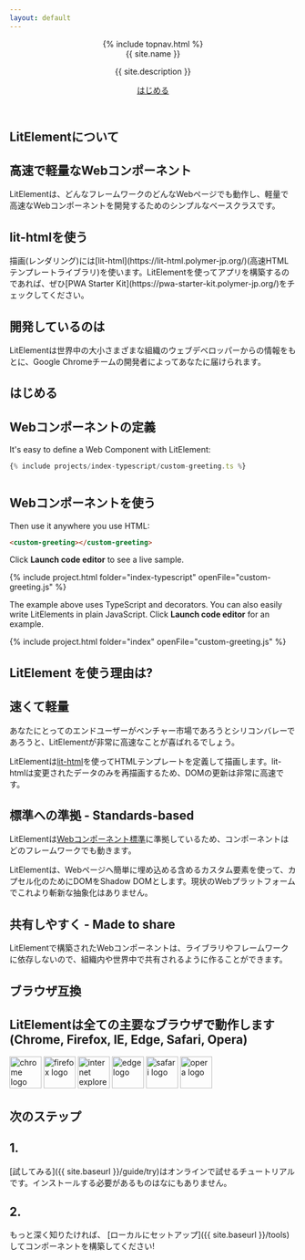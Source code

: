 ```yaml
---
layout: default
---
```


<header class="hero" markdown="0">
{% include topnav.html %}
<div class="wrapper">
<div class="hero-title">{{ site.name }}</div>
<p class="hero-caption">{{ site.description }}</p>
<a class="hero-link link-with-arrow" href="{{ site.baseurl }}/guide/">はじめる</a>
</div>
</header>

<section>
<div class="wrapper">
<h1 class="title">
LitElementについて
</h1>

<div class="responsive-row">

<div style="flex:1;">
<!-- original:
<h2>
About
</h2>
<p>
LitElement is a simple base class for creating fast, lightweight web components that work in any web page with any framework.
</p>
-->
<h2>
高速で軽量なWebコンポーネント
</h2>
<p>
LitElementは、どんなフレームワークのどんなWebページでも動作し、軽量で高速なWebコンポーネントを開発するためのシンプルなベースクラスです。
</p>
</div>

<div style="flex:1;">
<!-- original:
<h2>
Using lit-html
</h2>
<p>
For rendering, LitElement uses [lit-html](https://lit-html.polymer-project.org/)—a fast HTML templating library. To build an app out of LitElement components, check out [PWA Starter Kit](https://pwa-starter-kit.polymer-project.org/).
</p>
-->
<h2>
lit-htmlを使う
</h2>
<p>
描画(レンダリング)には[lit-html](https://lit-html.polymer-jp.org/)(高速HTMLテンプレートライブラリ)を使います。LitElementを使ってアプリを構築するのであれば、ぜひ[PWA Starter Kit](https://pwa-starter-kit.polymer-jp.org/)をチェックしてください。
</p>
</div>

<div style="flex:1;">
<!-- original:
<h2>
Who are we?
</h2>
<p>
LitElement is brought to you by developers on the Google Chrome team with the input of web developers at organizations big and small around the world.
</p>
-->
<h2>
開発しているのは
</h2>
<p>
LitElementは世界中の大小さまざまな組織のウェブデベロッパーからの情報をもとに、Google Chromeチームの開発者によってあなたに届けられます。
</p>
</div>

</div>
</div>
</section>

<section>
<div class="wrapper">

<!-- original:
<h1 class="title">Get started</h1>

<h2>Define a component</h2>
-->

<h1 class="title">はじめる</h1>

<h2>Webコンポーネントの定義</h2>

It's easy to define a Web Component with LitElement:

```js
{% include projects/index-typescript/custom-greeting.ts %}
```

<!-- original:
<h2 style="margin-top: 40px;">Use a component</h2>
-->

<h2 style="margin-top: 40px;">Webコンポーネントを使う</h2>

Then use it anywhere you use HTML:

```html
<custom-greeting></custom-greeting>
```

Click **Launch code editor** to see a live sample.

{% include project.html folder="index-typescript" openFile="custom-greeting.js" %}

The example above uses TypeScript and decorators. You can also easily write LitElements in plain JavaScript. Click **Launch code editor** for an example.

{% include project.html folder="index" openFile="custom-greeting.js" %}

</div>
</section>

<section>
<div class="wrapper">

<!-- original:
<h1 class="title">Why use LitElement?</h1>
-->
<h1 class="title">LitElement を使う理由は?</h1>

<div class="responsive-row">
<div style="flex: 1">

<!-- original:
<h2 class="caption">Fast and light</h2>
-->

<h2 class="caption">速くて軽量</h2>

<!-- original:
Whether your end users are in emerging markets or Silicon Valley, they’ll appreciate that LitElement is extremely fast.

LitElement uses [lit-html](https://github.com/Polymer/lit-html) to define and render HTML templates. DOM updates are lightning-fast, because lit-html only re-renders the data that changes.
-->

あなたにとってのエンドユーザーがベンチャー市場であろうとシリコンバレーであろうと、LitElementが非常に高速なことが喜ばれるでしょう。

LitElementは[lit-html](https://github.com/Polymer/lit-html)を使ってHTMLテンプレートを定義して描画します。lit-htmlは変更されたデータのみを再描画するため、DOMの更新は非常に高速です。

</div>
<div style="flex: 1">

<!-- original:
<h2 class="caption">Standards-based</h2>
-->

<h2 class="caption">標準への準拠 - Standards-based</h2>

<!-- original:
LitElement follows the [web components standards](https://developer.mozilla.org/en-US/docs/Web/Web_Components), so your components will work with any framework.

LitElement uses custom elements for easy inclusion in web pages, and shadow DOM for encapsulation. There’s no new abstraction on top of the web platform.
-->

LitElementは[Webコンポーネント標準](https://developer.mozilla.org/ja/docs/Web/Web_Components)に準拠しているため、コンポーネントはどのフレームワークでも動きます。

LitElementは、Webページへ簡単に埋め込める含めるカスタム要素を使って、カプセル化のためにDOMをShadow DOMとします。現状のWebプラットフォームでこれより斬新な抽象化はありません。

</div>
<div style="flex: 1">

<!-- original:
<h2 class="caption">Made to share</h2>
-->

<h2 class="caption">共有しやすく - Made to share</h2>

<!-- original:
Web components built with LitElement are made to share with the world and with others across your organization, no matter what libraries or frameworks they use.
-->

LitElementで構築されたWebコンポーネントは、ライブラリやフレームワークに依存しないので、組織内や世界中で共有されるように作ることができます。

</div>
</div>
</div>
</section>


<section>
<div class="wrapper">

<!-- original:
<h1 class="title">Browser Compatibility</h1>
<h2 class="description">LitElement works in all major browsers (Chrome, Firefox, IE, Edge, Safari, and Opera). </h2>
-->
<h1 class="title">ブラウザ互換</h1>
<h2 class="description">LitElementは全ての主要なブラウザで動作します(Chrome, Firefox, IE, Edge, Safari, Opera)</h2>
<div id="browser-thumbnails" style="margin-bottom: 20px;">
<img width="56" width="56" src="{{ site.baseurl }}/images/browsers/chrome_128x128.png" alt="chrome logo">
<img width="56" width="56" src="{{ site.baseurl }}/images/browsers/firefox_128x128.png" alt="firefox logo">
<img width="56" width="56" src="{{ site.baseurl }}/images/browsers/internet-explorer_128x128.png" alt="internet explorer logo">
<img width="56" width="56" src="{{ site.baseurl }}/images/browsers/edge_128x128.png" alt="edge logo">
<img width="56" width="56" src="{{ site.baseurl }}/images/browsers/safari_128x128.png" alt="safari logo">
<img width="56" width="56" src="{{ site.baseurl }}/images/browsers/opera_128x128.png" alt="opera logo">
</div>

</div>
</section>

<section style="margin-bottom: 60px;">
<div class="wrapper">

<!-- original:
<h1 class="title">Next Steps</h1>
-->
<h1 class="title">次のステップ</h1>

<div class="responsive-row">

<!-- original:
<div style="flex:1">
<h2 class="caption">One.</h2>
<p>[Try LitElement]({{ site.baseurl }}/try) in our live tutorial. You don’t need to install anything.</p>
</div>

<div style="flex:1">
<h2 class="caption">Two.</h2>
<p>When you’re ready to dive in, [set up LitElement locally]({{ site.baseurl }}/guide/start) and start building components!</p>
</div>
-->
<div style="flex:1">
<h2 class="caption">1.</h2>
<p>[試してみる]({{ site.baseurl }}/guide/try)はオンラインで試せるチュートリアルです。インストールする必要があるものはなにもありません。</p>
</div>

<div style="flex:1">
<h2 class="caption">2.</h2>
<p>もっと深く知りたければ、 [ローカルにセットアップ]({{ site.baseurl }}/tools) してコンポーネントを構築してください!</p>
</div>

<div style="flex:1">
</div>

</div>
</div>
</section>
